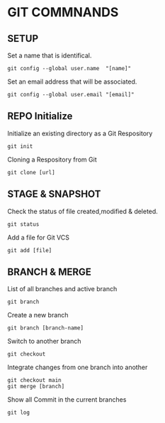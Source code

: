 # GIT COMMNANDS
## SETUP

Set a name that is identifical.

```
git config --global user.name  "[name]"
```

Set an email address that will be associated. 

```
git config --global user.email "[email]"
```



## REPO  Initialize

Initialize an existing directory as a Git Respository
```
git init
```

Cloning a Respository from Git
```
git clone [url]
```



## STAGE & SNAPSHOT

Check the status of file created,modified & deleted.
```
git status
```

Add a file for Git VCS
```
git add [file]
```



## BRANCH & MERGE

List of all branches and active branch
```
git branch
```

Create a new branch
```
git branch [branch-name]
```

Switch to another branch
```
git checkout
```

Integrate changes from one branch into another
```
git checkout main
git merge [branch]
```

Show all Commit in the current branches
```
git log
```

